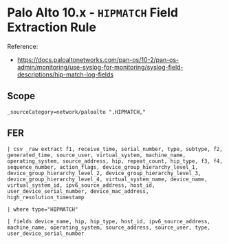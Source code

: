 # Palo Alto 10.x - `HIPMATCH` Field Extraction Rule

Reference:
- https://docs.paloaltonetworks.com/pan-os/10-2/pan-os-admin/monitoring/use-syslog-for-monitoring/syslog-field-descriptions/hip-match-log-fields

## Scope
```
_sourceCategory=network/paloalto ",HIPMATCH,"
```

## FER
```
| csv _raw extract f1, receive_time, serial_number, type, subtype, f2, generated_time, source_user, virtual_system, machine_name, operating_system, source_address, hip, repeat_count, hip_type, f3, f4, sequence_number, action_flags, device_group_hierarchy_level_1, device_group_hierarchy_level_2, device_group_hierarchy_level_3, device_group_hierarchy_level_4, virtual_system_name, device_name, virtual_system_id, ipv6_source_address, host_id, user_device_serial_number, device_mac_address, high_resolution_timestamp

| where type="HIPMATCH"

| fields device_name, hip, hip_type, host_id, ipv6_source_address, machine_name, operating_system, source_address, source_user, type, user_device_serial_number
```
